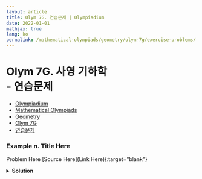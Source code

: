 ```yaml
---
layout: article
title: Olym 7G. 연습문제 | Olympiadium
date: 2022-01-01
mathjax: true
lang: ko
permalink: /mathematical-olympiads/geometry/olym-7g/exercise-problems/
---
```

# Olym 7G. 사영 기하학 <br> <ssup> - 연습문제</ssup>

<ul class="breadcrumb">
	<li><a href="{{ site.baseurl }}/">Olympiadium</a></li> 
	<li><a href="{{ site.baseurl }}/mathematical-olympiads/">Mathematical Olympiads</a></li> 
	<li><a href="{{ site.baseurl }}/mathematical-olympiads/geometry/">Geometry</a></li> 
	<li><a href="{{ site.baseurl }}/mathematical-olympiads/geometry/olym-7g/">Olym 7G</a></li> 
	<li><a href="{{ site.baseurl }}/mathematical-olympiads/geometry/olym-7g/exercise-problems/">연습문제</a></li>
</ul>

### Example n. Title Here
<skyblueboard> Problem Here </skyblueboard>
[Source Here](Link Here){:target="blank"}
<pinkborder><details>
<summary><b>Solution</b></summary>
Solution Here. 
</details></pinkborder>


